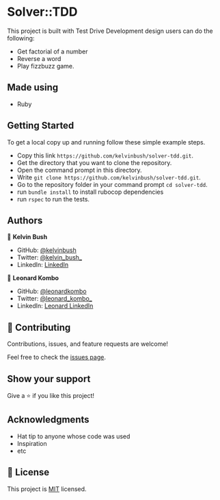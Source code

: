 # Solver::TDD

This project is built with Test Drive Development design users can do the following:
* Get factorial of a number
* Reverse a word
* Play fizzbuzz game.

## Made using

- Ruby

## Getting Started

To get a local copy up and running follow these simple example steps.

- Copy this link `https://github.com/kelvinbush/solver-tdd.git`.
- Get the directory that you want to clone the repository.
- Open the command prompt in this directory.
- Write `git clone https://github.com/kelvinbush/solver-tdd.git`.
- Go to the repository folder in your command prompt `cd solver-tdd`.
- run `bundle install` to install rubocop dependencies
- run `rspec` to run the tests.

## Authors

👤 **Kelvin Bush**

- GitHub: [@kelvinbush](https://github.com/kelvinbush)
- Twitter: [@kelvin_bush_](https://twitter.com/kelvin_bush_)
- LinkedIn: [LinkedIn](https://www.linkedin.com/in/kelvin-wachiye-04b469173/)

👤 **Leonard Kombo**

- GitHub: [@leonardkombo](https://github.com/leonard33)
- Twitter: [@leonard_kombo_](https://twitter.com/leonardkombo1)
- LinkedIn: [Leonard LinkedIn](https://www.linkedin.com/in/leonardkombo/)

## 🤝 Contributing

Contributions, issues, and feature requests are welcome!

Feel free to check the [issues page](../../issues/).

## Show your support

Give a ⭐️ if you like this project!

## Acknowledgments

- Hat tip to anyone whose code was used
- Inspiration
- etc

## 📝 License

This project is [MIT](./MIT.md) licensed.

